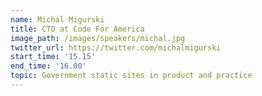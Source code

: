 ```yaml
---
name: Michal Migurski
title: CTO at Code For America
image_path: /images/speakers/michal.jpg
twitter_url: https://twitter.com/michalmigurski
start_time: '15.15'
end_time: '16.00'
topic: Government static sites in product and practice
---
```

